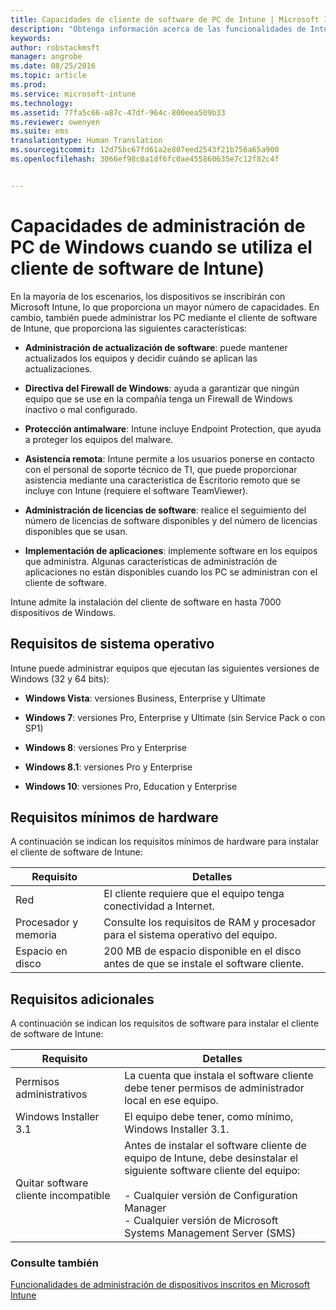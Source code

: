 ```yaml
---
title: Capacidades de cliente de software de PC de Intune | Microsoft Intune
description: "Obtenga información acerca de las funcionalidades de Intune cuando se administran PC Windows con el cliente de software de Intune."
keywords: 
author: robstackmsft
manager: angrobe
ms.date: 08/25/2016
ms.topic: article
ms.prod: 
ms.service: microsoft-intune
ms.technology: 
ms.assetid: 77fa5c66-a87c-47df-964c-800eea509b33
ms.reviewer: owenyen
ms.suite: ems
translationtype: Human Translation
ms.sourcegitcommit: 12d75bc67fd61a2e807eed2543f21b756a65a900
ms.openlocfilehash: 3066ef98c0a1df6fc0ae455860635e7c12f82c4f


---
```


# Capacidades de administración de PC de Windows cuando se utiliza el cliente de software de Intune)
En la mayoría de los escenarios, los dispositivos se inscribirán con Microsoft Intune, lo que proporciona un mayor número de capacidades. En cambio, también puede administrar los PC mediante el cliente de software de Intune, que proporciona las siguientes características:

-   **Administración de actualización de software**: puede mantener actualizados los equipos y decidir cuándo se aplican las actualizaciones.

-   **Directiva del Firewall de Windows**: ayuda a garantizar que ningún equipo que se use en la compañía tenga un Firewall de Windows inactivo o mal configurado.

-   **Protección antimalware**: Intune incluye Endpoint Protection, que ayuda a proteger los equipos del malware.

-   **Asistencia remota**: Intune permite a los usuarios ponerse en contacto con el personal de soporte técnico de TI, que puede proporcionar asistencia mediante una característica de Escritorio remoto que se incluye con Intune (requiere el software TeamViewer).

-   **Administración de licencias de software**: realice el seguimiento del número de licencias de software disponibles y del número de licencias disponibles que se usan.
-   **Implementación de aplicaciones**: implemente software en los equipos que administra. Algunas características de administración de aplicaciones no están disponibles cuando los PC se administran con el cliente de software.


Intune admite la instalación del cliente de software en hasta 7000 dispositivos de Windows.

## Requisitos de sistema operativo
Intune puede administrar equipos que ejecutan las siguientes versiones de Windows (32 y 64 bits):


-   **Windows Vista**: versiones Business, Enterprise y Ultimate

-   **Windows 7**: versiones Pro, Enterprise y Ultimate (sin Service Pack o con SP1)

-   **Windows 8**: versiones Pro y Enterprise

-   **Windows 8.1**: versiones Pro y Enterprise

- **Windows 10**: versiones Pro, Education y Enterprise


## Requisitos mínimos de hardware
A continuación se indican los requisitos mínimos de hardware para instalar el cliente de software de Intune:

|Requisito|Detalles|
|---------------|--------------------|
|Red|El cliente requiere que el equipo tenga conectividad a Internet.|
|Procesador y memoria|Consulte los requisitos de RAM y procesador para el sistema operativo del equipo.|
|Espacio en disco|200 MB de espacio disponible en el disco antes de que se instale el software cliente.|

## Requisitos adicionales
A continuación se indican los requisitos de software para instalar el cliente de software de Intune:

|Requisito|Detalles|
|---------------|--------------------|
|Permisos administrativos|La cuenta que instala el software cliente debe tener permisos de administrador local en ese equipo.|
|Windows Installer 3.1|El equipo debe tener, como mínimo, Windows Installer 3.1.|
|Quitar software cliente incompatible|Antes de instalar el software cliente de equipo de Intune, debe desinstalar el siguiente software cliente del equipo:<br /><br />- Cualquier versión de Configuration Manager<br />- Cualquier versión de Microsoft Systems Management Server (SMS)|

### Consulte también
[Funcionalidades de administración de dispositivos inscritos en Microsoft Intune](./mobile-device-management-capabilities-in-microsoft-intune.md)



<!--HONumber=Aug16_HO4-->


